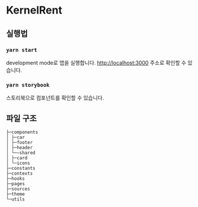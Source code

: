 # KernelRent

## 실행법

### `yarn start`

development mode로 앱을 실행합니다.
[http://localhost:3000](http://localhost:3000) 주소로 확인할 수 있습니다.

### `yarn storybook`

스토리북으로 컴포넌트를 확인할 수 있습니다.

## 파일 구조

```
├─components
│ ├─car
│ ├─footer
│ ├─header
│ └─~shared
│ ├─card
│ └─icons
├─constants
├─contexts
├─hooks
├─pages
├─sources
├─theme
└─utils
```
